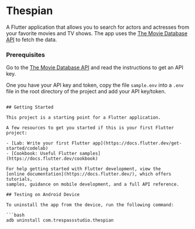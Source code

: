 # Thespian

A Flutter application that allows you to search for actors and actresses from your favorite movies and TV shows. The app uses the [The Movie Database API](https://www.themoviedb.org/documentation/api) to fetch the data.

### Prerequisites

Go to the [The Movie Database API](https://developer.themoviedb.org/docs/getting-started) and read the instructions to get an API key.

One you have your API key and token, copy the file `sample.env` into a `.env` file in the root directory of the project and add your API key/token.

```

## Getting Started

This project is a starting point for a Flutter application.

A few resources to get you started if this is your first Flutter project:

- [Lab: Write your first Flutter app](https://docs.flutter.dev/get-started/codelab)
- [Cookbook: Useful Flutter samples](https://docs.flutter.dev/cookbook)

For help getting started with Flutter development, view the
[online documentation](https://docs.flutter.dev/), which offers tutorials,
samples, guidance on mobile development, and a full API reference.

## Testing on Android Device

To uninstall the app from the device, run the following command:

```bash
adb uninstall com.trespassstudio.thespian
```
